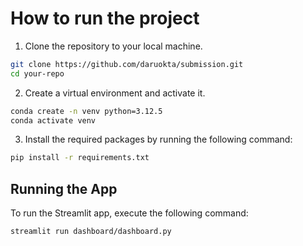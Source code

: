 # How to run the project

1. Clone the repository to your local machine.
```bash
git clone https://github.com/daruokta/submission.git
cd your-repo
```

2. Create a virtual environment and activate it.

```bash
conda create -n venv python=3.12.5
conda activate venv 
```
3. Install the required packages by running the following command:

```bash
pip install -r requirements.txt
```

## Running the App

To run the Streamlit app, execute the following command:

```bash
streamlit run dashboard/dashboard.py
```
